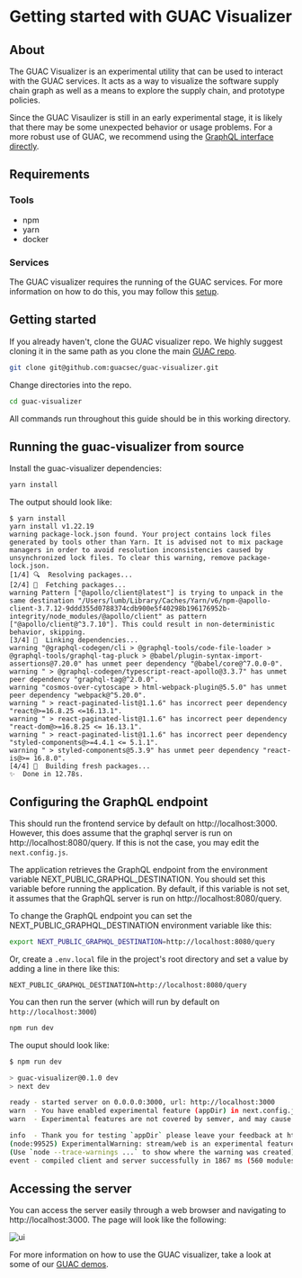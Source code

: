 # Getting started with GUAC Visualizer

## About

The GUAC Visualizer is an experimental utility that can be used to interact with
the GUAC services. It acts as a way to visualize the software supply chain graph
as well as a means to explore the supply chain, and prototype policies.

Since the GUAC Visaulizer is still in an early experimental stage, it is likely
that there may be some unexpected behavior or usage problems. For a more robust
use of GUAC, we recommend using the
[GraphQL interface directly](https://github.com/guacsec/guac/blob/main/demo/GraphQL.md).

## Requirements

### Tools

- npm
- yarn
- docker

### Services

The GUAC visualizer requires the running of the GUAC services. For more
information on how to do this, you may follow this
[setup](https://github.com/guacsec/guac/blob/main/docs/Compose.md).

## Getting started

If you already haven't, clone the GUAC visualizer repo. We highly suggest
cloning it in the same path as you clone the main
[GUAC repo](https://github.com/guacsec/guac).

```bash
git clone git@github.com:guacsec/guac-visualizer.git
```

Change directories into the repo.

```bash
cd guac-visualizer
```

All commands run throughout this guide should be in this working directory.

## Running the guac-visualizer from source

Install the guac-visualizer dependencies:

```bash
yarn install
```

The output should look like:

```
$ yarn install
yarn install v1.22.19
warning package-lock.json found. Your project contains lock files generated by tools other than Yarn. It is advised not to mix package managers in order to avoid resolution inconsistencies caused by unsynchronized lock files. To clear this warning, remove package-lock.json.
[1/4] 🔍  Resolving packages...
[2/4] 🚚  Fetching packages...
warning Pattern ["@apollo/client@latest"] is trying to unpack in the same destination "/Users/lumb/Library/Caches/Yarn/v6/npm-@apollo-client-3.7.12-9ddd355d0788374cdb900e5f40298b196176952b-integrity/node_modules/@apollo/client" as pattern ["@apollo/client@^3.7.10"]. This could result in non-deterministic behavior, skipping.
[3/4] 🔗  Linking dependencies...
warning "@graphql-codegen/cli > @graphql-tools/code-file-loader > @graphql-tools/graphql-tag-pluck > @babel/plugin-syntax-import-assertions@7.20.0" has unmet peer dependency "@babel/core@^7.0.0-0".
warning " > @graphql-codegen/typescript-react-apollo@3.3.7" has unmet peer dependency "graphql-tag@^2.0.0".
warning "cosmos-over-cytoscape > html-webpack-plugin@5.5.0" has unmet peer dependency "webpack@^5.20.0".
warning " > react-paginated-list@1.1.6" has incorrect peer dependency "react@>=16.8.25 <=16.13.1".
warning " > react-paginated-list@1.1.6" has incorrect peer dependency "react-dom@>=16.8.25 <= 16.13.1".
warning " > react-paginated-list@1.1.6" has incorrect peer dependency "styled-components@>=4.4.1 <= 5.1.1".
warning " > styled-components@5.3.9" has unmet peer dependency "react-is@>= 16.8.0".
[4/4] 🔨  Building fresh packages...
✨  Done in 12.78s.
```

## Configuring the GraphQL endpoint

This should run the frontend service by default on http://localhost:3000. However, this does assume that the graphql server is run on http://localhost:8080/query. If
this is not the case, you may edit the `next.config.js`.

The application retrieves the GraphQL endpoint from the environment variable NEXT_PUBLIC_GRAPHQL_DESTINATION. You should set this variable before running the application. By default, if this variable is not set, it assumes that the GraphQL server is run on http://localhost:8080/query.

To change the GraphQL endpoint you can set the NEXT_PUBLIC_GRAPHQL_DESTINATION environment variable like this:

```bash
export NEXT_PUBLIC_GRAPHQL_DESTINATION=http://localhost:8080/query
```

Or, create a `.env.local` file in the project's root directory and set a value by adding a line in there like this:

```
NEXT_PUBLIC_GRAPHQL_DESTINATION=http://localhost:8080/query
```

You can then run the server (which will run by default on
`http://localhost:3000`)

```bash
npm run dev
```

The ouput should look like:

```bash
$ npm run dev

> guac-visualizer@0.1.0 dev
> next dev

ready - started server on 0.0.0.0:3000, url: http://localhost:3000
warn  - You have enabled experimental feature (appDir) in next.config.js.
warn  - Experimental features are not covered by semver, and may cause unexpected or broken application behavior. Use at your own risk.

info  - Thank you for testing `appDir` please leave your feedback at https://nextjs.link/app-feedback
(node:99525) ExperimentalWarning: stream/web is an experimental feature. This feature could change at any time
(Use `node --trace-warnings ...` to show where the warning was created)
event - compiled client and server successfully in 1867 ms (560 modules)
```

## Accessing the server

You can access the server easily through a web browser and navigating to
http://localhost:3000. The page will look like the following:

![ui](https://user-images.githubusercontent.com/3060102/233406051-486f4f88-2779-4abf-9d5f-adb98bf51c3a.png)

For more information on how to use the GUAC visualizer, take a look at some of
our [GUAC demos](https://github.com/guacsec/guac/blob/main/demos/).
